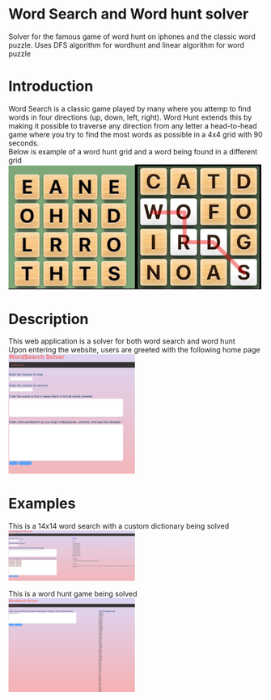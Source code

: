 # Word Search and Word hunt solver
Solver for the famous game of word hunt on iphones and the classic word puzzle.
Uses DFS algorithm for wordhunt and linear algorithm for word puzzle

# Introduction
Word Search is a classic game played by many where you attemp to find words in four directions (up, down, left, right). Word Hunt extends this by making it possible to traverse any direction from any letter a head-to-head game where you try to find the most words as possible in a 4x4 grid with 90 seconds. <br />
Below is example of a word hunt grid and a word being found in a different grid <br />
<img src = "images/WH-example.png" width="250"><img src = "images/WH being played.png" width="250">

# Description
This web application is a solver for both word search and word hunt <br />
Upon entering the website, users are greeted with the following home page  <br />
<img src = "images/WS-homepage.png" width="250">
# Examples
This is a 14x14 word search with a custom dictionary being solved <br />
 <img src = "images/WS-solved.png" width="250">
 
 This is a word hunt game being solved <br />
 <img src = "images/WH-solve.png" width="250">
